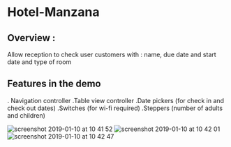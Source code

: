 # Hotel-Manzana

## Overview :
Allow reception to check user customers with : name, due date and start date and type of room

## Features in the demo 
. Navigation controller
.Table view controller
.Date pickers (for check in and check out dates)
.Switches (for wi-fi required)
.Steppers (number of adults and children)

![screenshot 2019-01-10 at 10 41 52](https://user-images.githubusercontent.com/36542195/50964100-5e51a580-14c6-11e9-8563-bcd2b6a06914.png)
![screenshot 2019-01-10 at 10 42 01](https://user-images.githubusercontent.com/36542195/50964102-5eea3c00-14c6-11e9-951f-e81e0fa5ff52.png)
![screenshot 2019-01-10 at 10 42 47](https://user-images.githubusercontent.com/36542195/50964103-5eea3c00-14c6-11e9-9969-63bfbeab9455.png)
